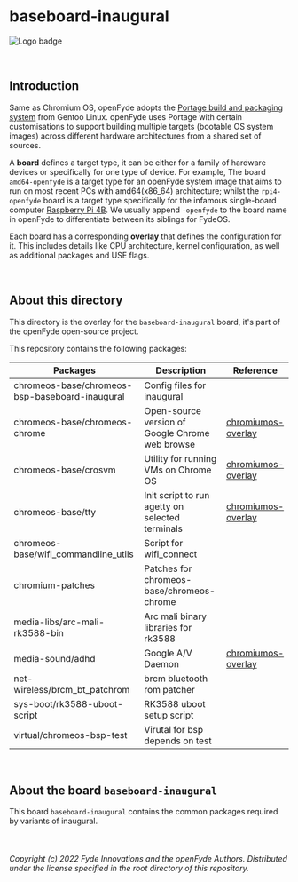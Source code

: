 # baseboard-inaugural

![Logo badge](https://img.shields.io/endpoint?url=https://logo-badge-without-release-image-0lnvd7unef6z.runkit.sh)

<br>

## Introduction
Same as Chromium OS, openFyde adopts the [Portage build and packaging system](https://wiki.gentoo.org/wiki/Portage) from Gentoo Linux. openFyde uses Portage with certain customisations to support building multiple targets (bootable OS system images) across different hardware architectures from a shared set of sources.

A **board** defines a target type, it can be either for a family of hardware devices or specifically for one type of device. For example, The board `amd64-openfyde` is a target type for an openFyde system image that aims to run on most recent PCs with amd64(x86_64) architecture; whilst the `rpi4-openfyde` board is a target type specifically for the infamous single-board computer [Raspberry Pi 4B](https://www.raspberrypi.com/products/raspberry-pi-4-model-b/). We usually append `-openfyde` to the board name in openFyde to differentiate between its siblings for FydeOS.

Each board has a corresponding **overlay** that defines the configuration for it. This includes details like CPU architecture, kernel configuration, as well as additional packages and USE flags.

<br>

## About this directory
This directory is the overlay for the `baseboard-inaugural` board, it's part of the openFyde open-source project.

This repository contains the following packages:


| Packages                                       | Description                                     | Reference                                                                                                                                      |
|------------------------------------------------|-------------------------------------------------|------------------------------------------------------------------------------------------------------------------------------------------------|
| chromeos-base/chromeos-bsp-baseboard-inaugural | Config files for inaugural                      |                                                                                                                                                |
| chromeos-base/chromeos-chrome                  | Open-source version of Google Chrome web browse | [chromiumos-overlay](https://chromium.googlesource.com/chromiumos/overlays/chromiumos-overlay/+/refs/heads/main/chromeos-base/chromeos-chrome) |
| chromeos-base/crosvm                           | Utility for running VMs on Chrome OS            | [chromiumos-overlay](https://chromium.googlesource.com/chromiumos/overlays/chromiumos-overlay/+/refs/heads/main/chromeos-base/crosvm)          |
| chromeos-base/tty                              | Init script to run agetty on selected terminals | [chromiumos-overlay](https://chromium.googlesource.com/chromiumos/overlays/chromiumos-overlay/+/refs/heads/main/chromeos-base/tty)             |
| chromeos-base/wifi_commandline_utils           | Script for wifi_connect                         |                                                                                                                                                |
| chromium-patches                               | Patches for chromeos-base/chromeos-chrome       |                                                                                                                                                |
| media-libs/arc-mali-rk3588-bin                 | Arc mali binary libraries for  rk3588           |                                                                                                                                                |
| media-sound/adhd                               | Google A/V Daemon                               | [chromiumos-overlay](https://chromium.googlesource.com/chromiumos/overlays/chromiumos-overlay/+/refs/heads/main/media-sound/adhd)              |
| net-wireless/brcm_bt_patchrom                  | brcm bluetooth rom patcher                      |                                                                                                                                                |
| sys-boot/rk3588-uboot-script                   | RK3588 uboot setup script                       |                                                                                                                                                |
| virtual/chromeos-bsp-test           |         Virutal for bsp  depends on test                                                                                                                                       |



<br>


## About the board `baseboard-inaugural`

This board `baseboard-inaugural` contains the common packages required by variants of inaugural.

<br>

###### Copyright (c) 2022 Fyde Innovations and the openFyde Authors. Distributed under the license specified in the root directory of this repository.

